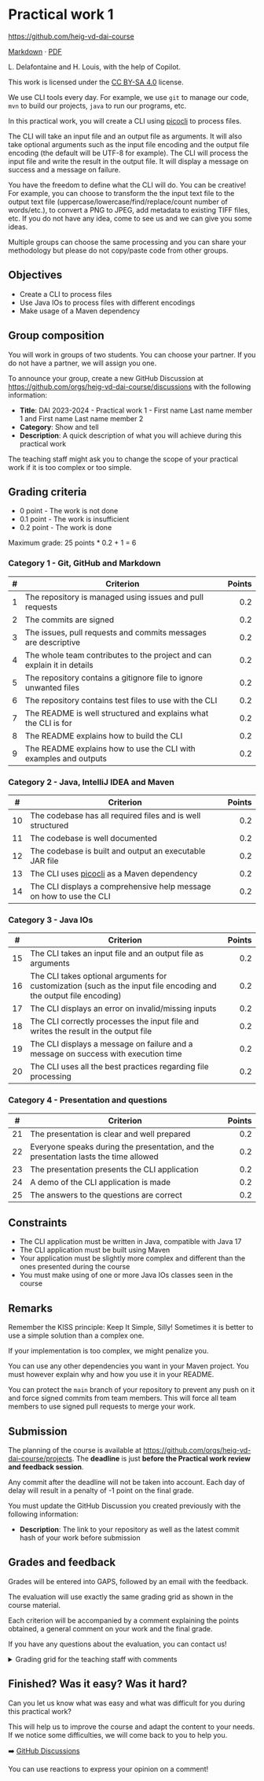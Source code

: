 [markdown]:
  https://github.com/heig-vd-dai-course/heig-vd-dai-course/blob/main/06-practical-work-1/COURSE_MATERIAL.md
[pdf]:
  https://heig-vd-dai-course.github.io/heig-vd-dai-course/06-practical-work-1/06-practical-work-1-course-material.pdf
[license]:
  https://github.com/heig-vd-dai-course/heig-vd-dai-course/blob/main/LICENSE.md
[discussions]: https://github.com/orgs/heig-vd-dai-course/discussions/5

# Practical work 1

<https://github.com/heig-vd-dai-course>

[Markdown][markdown] · [PDF][pdf]

L. Delafontaine and H. Louis, with the help of Copilot.

This work is licensed under the [CC BY-SA 4.0][license] license.

We use CLI tools every day. For example, we use `git` to manage our code, `mvn`
to build our projects, `java` to run our programs, etc.

In this practical work, you will create a CLI using
[picocli](https://picocli.info/) to process files.

The CLI will take an input file and an output file as arguments. It will also
take optional arguments such as the input file encoding and the output file
encoding (the default will be UTF-8 for example). The CLI will process the input
file and write the result in the output file. It will display a message on
success and a message on failure.

You have the freedom to define what the CLI will do. You can be creative! For
example, you can choose to transform the the input text file to the output text
file (uppercase/lowercase/find/replace/count number of words/etc.), to convert a
PNG to JPEG, add metadata to existing TIFF files, etc. If you do not have any
idea, come to see us and we can give you some ideas.

Multiple groups can choose the same processing and you can share your
methodology but please do not copy/paste code from other groups.

## Objectives

- Create a CLI to process files
- Use Java IOs to process files with different encodings
- Make usage of a Maven dependency

## Group composition

You will work in groups of two students. You can choose your partner. If you do
not have a partner, we will assign you one.

To announce your group, create a new GitHub Discussion at
<https://github.com/orgs/heig-vd-dai-course/discussions> with the following
information:

- **Title**: DAI 2023-2024 - Practical work 1 - First name Last name member 1
  and First name Last name member 2
- **Category**: Show and tell
- **Description**: A quick description of what you will achieve during this
  practical work

The teaching staff might ask you to change the scope of your practical work if
it is too complex or too simple.

## Grading criteria

- 0 point - The work is not done
- 0.1 point - The work is insufficient
- 0.2 point - The work is done

Maximum grade: 25 points \* 0.2 + 1 = 6

### Category 1 - Git, GitHub and Markdown

| #   | Criterion                                                               | Points |
| --- | ----------------------------------------------------------------------- | -----: |
| 1   | The repository is managed using issues and pull requests                |    0.2 |
| 2   | The commits are signed                                                  |    0.2 |
| 3   | The issues, pull requests and commits messages are descriptive          |    0.2 |
| 4   | The whole team contributes to the project and can explain it in details |    0.2 |
| 5   | The repository contains a gitignore file to ignore unwanted files       |    0.2 |
| 6   | The repository contains test files to use with the CLI                  |    0.2 |
| 7   | The README is well structured and explains what the CLI is for          |    0.2 |
| 8   | The README explains how to build the CLI                                |    0.2 |
| 9   | The README explains how to use the CLI with examples and outputs        |    0.2 |

### Category 2 - Java, IntelliJ IDEA and Maven

| #   | Criterion                                                           | Points |
| --- | ------------------------------------------------------------------- | -----: |
| 10  | The codebase has all required files and is well structured          |    0.2 |
| 11  | The codebase is well documented                                     |    0.2 |
| 12  | The codebase is built and output an executable JAR file             |    0.2 |
| 13  | The CLI uses [picocli](https://picocli.info/) as a Maven dependency |    0.2 |
| 14  | The CLI displays a comprehensive help message on how to use the CLI |    0.2 |

### Category 3 - Java IOs

| #   | Criterion                                                                                                         | Points |
| --- | ----------------------------------------------------------------------------------------------------------------- | -----: |
| 15  | The CLI takes an input file and an output file as arguments                                                       |    0.2 |
| 16  | The CLI takes optional arguments for customization (such as the input file encoding and the output file encoding) |    0.2 |
| 17  | The CLI displays an error on invalid/missing inputs                                                               |    0.2 |
| 18  | The CLI correctly processes the input file and writes the result in the output file                               |    0.2 |
| 19  | The CLI displays a message on failure and a message on success with execution time                                |    0.2 |
| 20  | The CLI uses all the best practices regarding file processing                                                     |    0.2 |

### Category 4 - Presentation and questions

| #   | Criterion                                                                            | Points |
| --- | ------------------------------------------------------------------------------------ | -----: |
| 21  | The presentation is clear and well prepared                                          |    0.2 |
| 22  | Everyone speaks during the presentation, and the presentation lasts the time allowed |    0.2 |
| 23  | The presentation presents the CLI application                                        |    0.2 |
| 24  | A demo of the CLI application is made                                                |    0.2 |
| 25  | The answers to the questions are correct                                             |    0.2 |

## Constraints

- The CLI application must be written in Java, compatible with Java 17
- The CLI application must be built using Maven
- Your application must be slightly more complex and different than the ones
  presented during the course
- You must make using of one or more Java IOs classes seen in the course

## Remarks

Remember the KISS principle: Keep It Simple, Silly! Sometimes it is better to
use a simple solution than a complex one.

If your implementation is too complex, we might penalize you.

You can use any other dependencies you want in your Maven project. You must
however explain why and how you use it in your README.

You can protect the `main` branch of your repository to prevent any push on it
and force signed commits from team members. This will force all team members to
use signed pull requests to merge your work.

## Submission

The planning of the course is available at
<https://github.com/orgs/heig-vd-dai-course/projects>. The **deadline** is just
**before the Practical work review and feedback session**.

Any commit after the deadline will not be taken into account. Each day of delay
will result in a penalty of -1 point on the final grade.

You must update the GitHub Discussion you created previously with the following
information:

- **Description**: The link to your repository as well as the latest commit hash
  of your work before submission

## Grades and feedback

Grades will be entered into GAPS, followed by an email with the feedback.

The evaluation will use exactly the same grading grid as shown in the course
material.

Each criterion will be accompanied by a comment explaining the points obtained,
a general comment on your work and the final grade.

If you have any questions about the evaluation, you can contact us!

<details>
<summary>Grading grid for the teaching staff with comments</summary>

```markdown
# Practical work 1 - Grading grid for First name Last name member 1

and First name Last name member 2

Here are the grades and comments for each criterion for the practical work 1.

## Grading criteria

- 0 point - The work is not done
- 0.1 point - The work is insufficient
- 0.2 point - The work is done

Maximum grade: 25 points \* 0.2 + 1 = 6

### Category 1 - Git, GitHub and Markdown

| #   | Criterion                                                               | Points | Number of points obtained | Comment |
| --- | ----------------------------------------------------------------------- | -----: | ------------------------: | ------- |
| 1   | The repository is managed using issues and pull requests                |    0.2 |                           |         |
| 2   | The commits are signed                                                  |    0.2 |                           |         |
| 3   | The issues, pull requests and commits messages are descriptive          |    0.2 |                           |         |
| 4   | The whole team contributes to the project and can explain it in details |    0.2 |                           |         |
| 5   | The repository contains a gitignore file to ignore unwanted files       |    0.2 |                           |         |
| 6   | The repository contains test files to use with the CLI                  |    0.2 |                           |         |
| 7   | The README is well structured and explains what the CLI is for          |    0.2 |                           |         |
| 8   | The README explains how to build the CLI                                |    0.2 |                           |         |
| 9   | The README explains how to use the CLI with examples and outputs        |    0.2 |                           |         |

### Category 2 - Java, IntelliJ IDEA and Maven

| #   | Criterion                                                           | Points | Number of points obtained | Comment |
| --- | ------------------------------------------------------------------- | -----: | ------------------------: | ------- |
| 10  | The codebase has all required files and is well structured          |    0.2 |                           |         |
| 11  | The codebase is well documented                                     |    0.2 |                           |         |
| 12  | The codebase is built and output an executable JAR file             |    0.2 |                           |         |
| 13  | The CLI uses [picocli](https://picocli.info/) as a Maven dependency |    0.2 |                           |         |
| 14  | The CLI displays a comprehensive help message on how to use the CLI |    0.2 |                           |         |

### Category 3 - Java IOs

| #   | Criterion                                                                                                         | Points | Number of points obtained | Comment |
| --- | ----------------------------------------------------------------------------------------------------------------- | -----: | ------------------------: | ------- |
| 15  | The CLI takes an input file and an output file as arguments                                                       |    0.2 |                           |         |
| 16  | The CLI takes optional arguments for customization (such as the input file encoding and the output file encoding) |    0.2 |                           |         |
| 17  | The CLI displays an error on invalid/missing inputs                                                               |    0.2 |                           |         |
| 18  | The CLI correctly processes the input file and writes the result in the output file                               |    0.2 |                           |         |
| 19  | The CLI displays a message on failure and a message on success with execution time                                |    0.2 |                           |         |
| 20  | The CLI uses all the best practices regarding file processing                                                     |    0.2 |                           |         |

### Category 4 - Presentation and questions

| #   | Criterion                                                                            | Points | Number of points obtained | Comment |
| --- | ------------------------------------------------------------------------------------ | -----: | ------------------------: | ------- |
| 21  | The presentation is clear and well prepared                                          |    0.2 |                           |         |
| 22  | Everyone speaks during the presentation, and the presentation lasts the time allowed |    0.2 |                           |         |
| 23  | The presentation presents the CLI application                                        |    0.2 |                           |         |
| 24  | A demo of the CLI application is made                                                |    0.2 |                           |         |
| 25  | The answers to the questions are correct                                             |    0.2 |                           |         |

## General feedback

- ...

## Final grade

Your final grade is:

Feel free to contact us if you have any questions about the evaluation!
```

</details>

## Finished? Was it easy? Was it hard?

Can you let us know what was easy and what was difficult for you during this
practical work?

This will help us to improve the course and adapt the content to your needs. If
we notice some difficulties, we will come back to you to help you.

➡️ [GitHub Discussions][discussions]

You can use reactions to express your opinion on a comment!
